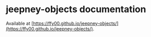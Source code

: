 # jeepney-objects documentation

Available at [https://ffy00.github.io/jeepney-objects/](https://ffy00.github.io/jeepney-objects/).
